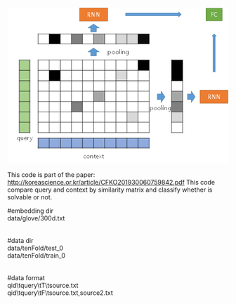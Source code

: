 ![architecture](./simMatFigure.png)

This code is part of the paper: http://koreascience.or.kr/article/CFKO201930060759842.pdf
This code compare query and context by similarity matrix and classify whether is solvable or not.

#embedding dir<br />
data/glove/300d.txt<br />
<br /><br />
#data dir<br />
data/tenFold/test_0<br />
data/tenFold/train_0<br />
<br /><br />
#data format<br />
qid\tquery\tT\tsource.txt<br />
qid\tquery\tF\tsource.txt,source2.txt
